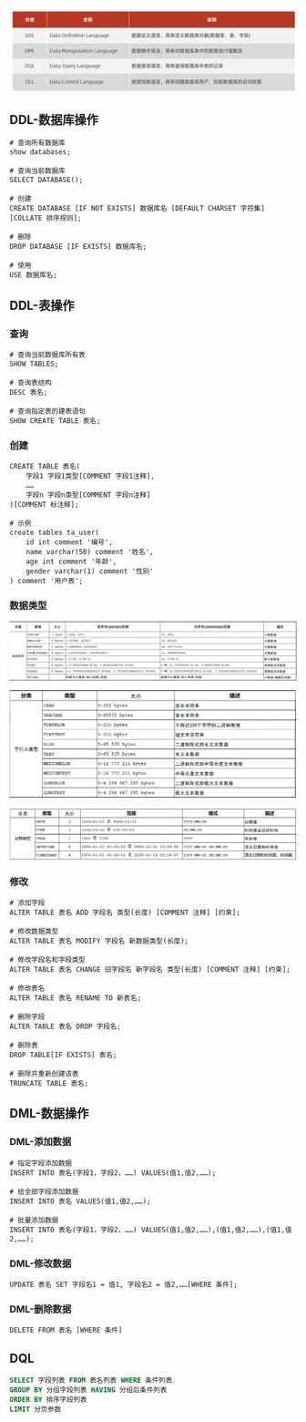 ![image-20220415115956025](mysql.assets/image-20220415115956025.png)

## DDL-数据库操作

```mysql
# 查询所有数据库
show databases;

# 查询当前数据库
SELECT DATABASE();

# 创建
CREATE DATABASE [IF NOT EXISTS] 数据库名 [DEFAULT CHARSET 字符集] [COLLATE 排序规则];

# 删除
DROP DATABASE [IF EXISTS] 数据库名;

# 使用
USE 数据库名;
```

## DDL-表操作

### 查询

```mysql
# 查询当前数据库所有表
SHOW TABLES;

# 查询表结构
DESC 表名;

# 查询指定表的建表语句
SHOW CREATE TABLE 表名;
```

### 创建

```mysql
CREATE TABLE 表名(
    字段1 字段1类型[COMMENT 字段1注释],
    ……
    字段n 字段n类型[COMMENT 字段n注释]
)[COMMENT 标注释];

# 示例
create tables ta_user(
    id int comment '编号',
    name varchar(50) comment '姓名',
    age int comment '年龄',
    gender varchar(1) comment '性别'
) comment '用户表';
```

### 数据类型

![image-20220415121206991](mysql.assets/image-20220415121206991.png)

![image-20220415121759980](mysql.assets/image-20220415121759980.png)

![image-20220415122116698](mysql.assets/image-20220415122116698.png)

### 修改

```mysql
# 添加字段
ALTER TABLE 表名 ADD 字段名 类型(长度) [COMMENT 注释] [约束];

# 修改数据类型
ALTER TABLE 表名 MODIFY 字段名 新数据类型(长度);

# 修改字段名和字段类型
ALTER TABLE 表名 CHANGE 旧字段名 新字段名 类型(长度) [COMMENT 注释] [约束]; 

# 修改表名
ALTER TABLE 表名 RENAME TO 新表名;

# 删除字段
ALTER TABLE 表名 DROP 字段名;

# 删除表
DROP TABLE[IF EXISTS] 表名;

# 删除并重新创建该表
TRUNCATE TABLE 表名;
```

## DML-数据操作

### DML-添加数据

```mysql
# 指定字段添加数据
INSERT INTO 表名(字段1，字段2，……) VALUES(值1,值2,……);

# 给全部字段添加数据
INSERT INTO 表名 VALUES(值1,值2,……);

# 批量添加数据
INSERT INTO 表名(字段1，字段2，……) VALUES(值1,值2,……),(值1,值2,……),(值1,值2,……);
```

### DML-修改数据

```
UPDATE 表名 SET 字段名1 = 值1, 字段名2 = 值2,……[WHERE 条件];
```

### DML-删除数据

```mysql
DELETE FROM 表名 [WHERE 条件]
```

## DQL

```sql
SELECT 字段列表 FROM 表名列表 WHERE 条件列表 
GROUP BY 分组字段列表 HAVING 分组后条件列表
ORDER BY 排序字段列表
LIMIT 分页参数

```


